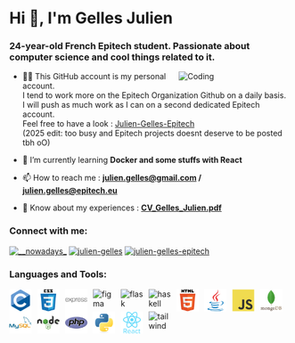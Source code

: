 
<p align="left">
<h1>Hi 👋, I'm Gelles Julien</h1>
<h3>24-year-old French Epitech student. Passionate about computer science and cool things related to it.</h3>
</p>
<img align="right" alt="Coding" width="200" src="https://media1.tenor.com/m/GOj9ZF_-ZOcAAAAC/cat.gif">

- 👨‍💻 This GitHub account is my personal account.<br>I tend to work more on the Epitech Organization Github on a daily basis.<br>I will push as much work as I can on a second dedicated Epitech account.<br>Feel free to have a look : [Julien-Gelles-Epitech](https://github.com/Julien-Gelles-Epitech)<br>(2025 edit: too busy and Epitech projects doesnt deserve to be posted tbh oO)

- 🌱 I’m currently learning **Docker and some stuffs with React**

- 📫 How to reach me : **julien.gelles@gmail.com / julien.gelles@epitech.eu**

- 📄 Know about my experiences : **[CV_Gelles_Julien.pdf](https://github.com/Julien-Gelles/Julien-Gelles/blob/main/CV_Gelles_Julien.pdf)**

<h3 align="left">Connect with me:</h3>
<p align="left">
<a href="https://twitter.com/__nowadays_" target="blank"><img align="center" src="https://raw.githubusercontent.com/rahuldkjain/github-profile-readme-generator/master/src/images/icons/Social/twitter.svg" alt="__nowadays_" height="30" width="40" /></a>
<a href="https://linkedin.com/in/julien-gelles" target="blank"><img align="center" src="https://raw.githubusercontent.com/rahuldkjain/github-profile-readme-generator/master/src/images/icons/Social/linked-in-alt.svg" alt="julien-gelles" height="30" width="40" /></a>
<a href="https://github.com/Julien-Gelles-Epitech" target="blank"><img align="center" src="https://raw.githubusercontent.com/rahuldkjain/github-profile-readme-generator/master/src/images/icons/Social/github.svg" alt="julien-gelles-epitech" height="30" width="40" /></a>
</p>

<h3 align="left">Languages and Tools:</h3>
<p align="left">
  <a href="https://www.cprogramming.com/" target="blank"><img align="left" style="margin-right:10px;" src="https://raw.githubusercontent.com/devicons/devicon/master/icons/c/c-original.svg" alt="c" width="40" height="40"/></a>
  <a href="https://www.w3schools.com/css/" target="blank"><img align="left" style="margin-right:10px;" src="https://raw.githubusercontent.com/devicons/devicon/master/icons/css3/css3-original-wordmark.svg" alt="css3" width="40" height="40"/></a>
  <a href="https://expressjs.com" target="blank"><img align="left" style="margin-right:10px;" src="https://raw.githubusercontent.com/devicons/devicon/master/icons/express/express-original-wordmark.svg" alt="express" width="40" height="40"/></a>
  <a href="https://www.figma.com/" target="blank"><img align="left" style="margin-right:10px;" src="https://www.vectorlogo.zone/logos/figma/figma-icon.svg" alt="figma" width="40" height="40"/></a>
  <a href="https://flask.palletsprojects.com/" target=""><img align="left" style="margin-right:10px;" src="https://www.vectorlogo.zone/logos/pocoo_flask/pocoo_flask-icon.svg" alt="flask" width="40" height="40"/></a>
  <a href="https://www.haskell.org/" target="blank"><img align="left" style="margin-right:10px;" src="https://upload.wikimedia.org/wikipedia/commons/1/1c/Haskell-Logo.svg" alt="haskell" width="40" height="40"/></a>
  <a href="https://www.w3schools.com/html/" target="blank"><img align="left" style="margin-right:10px;" src="https://raw.githubusercontent.com/devicons/devicon/master/icons/html5/html5-original-wordmark.svg" alt="html5" width="40" height="40"/></a>
  <a href="https://www.java.com" target="blank"><img align="left" style="margin-right:10px;" src="https://raw.githubusercontent.com/devicons/devicon/master/icons/java/java-original.svg" alt="java" width="40" height="40"/></a>
  <a href="https://developer.mozilla.org/en-US/docs/Web/JavaScript" target="blank"><img align="left" style="margin-right:10px;" src="https://raw.githubusercontent.com/devicons/devicon/master/icons/javascript/javascript-original.svg" alt="javascript" width="40" height="40"/></a>
  <a href="https://www.mongodb.com/" target="blank"><img align="left" style="margin-right:10px;" src="https://raw.githubusercontent.com/devicons/devicon/master/icons/mongodb/mongodb-original-wordmark.svg" alt="mongodb" width="40" height="40"/></a>
  <a href="https://www.mysql.com/" target="blank"><img align="left" style="margin-right:10px;" src="https://raw.githubusercontent.com/devicons/devicon/master/icons/mysql/mysql-original-wordmark.svg" alt="mysql" width="40" height="40"/></a>
  <a href="https://nodejs.org" target="blank"><img align="left" style="margin-right:10px;" src="https://raw.githubusercontent.com/devicons/devicon/master/icons/nodejs/nodejs-original-wordmark.svg" alt="nodejs" width="40" height="40"/></a>
  <a href="https://www.php.net" target="blank"><img align="left" style="margin-right:10px;" src="https://raw.githubusercontent.com/devicons/devicon/master/icons/php/php-original.svg" alt="php" width="40" height="40"/></a>
  <a href="https://www.python.org" target="blank"><img align="left" style="margin-right:10px;" src="https://raw.githubusercontent.com/devicons/devicon/master/icons/python/python-original.svg" alt="python" width="40" height="40"/></a>
  <a href="https://reactjs.org/" target="blank"><img align="left" style="margin-right:10px;" src="https://raw.githubusercontent.com/devicons/devicon/master/icons/react/react-original-wordmark.svg" alt="react" width="40" height="40"/></a>
  <a href="https://tailwindcss.com/" target="blank"><img align="left" style="margin-right:10px;" src="https://www.vectorlogo.zone/logos/tailwindcss/tailwindcss-icon.svg" alt="tailwind" width="40" height="40"/></a>
</p>


